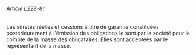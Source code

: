###### Article L228-81

Les sûretés réelles et cessions à titre de garantie constituées postérieurement à l'émission des obligations le sont par la société pour le compte de la masse des obligataires. Elles sont acceptées par le représentant de la masse.

